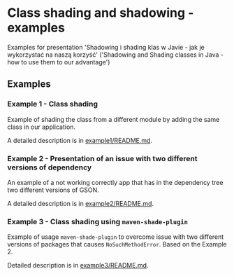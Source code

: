 # Class shading and shadowing - examples

Examples for presentation 'Shadowing i shading klas w Javie - jak je wykorzystać na naszą korzyść'
('Shadowing and Shading classes in Java - how to use them to our advantage')

## Examples

### Example 1 - Class shading

Example of shading the class from a different module by adding the same class in our application.

A detailed description is in [example1/README.md](example1/README.md).

### Example 2 - Presentation of an issue with two different versions of dependency

An example of a not working correctly app that has in the dependency tree two different versions of GSON.

A detailed description is in [example2/README.md](example2/README.md).

### Example 3 - Class shading using `maven-shade-plugin`

Example of usage `maven-shade-plugin` to overcome issue with two different versions of packages that causes
`NoSuchMethodError`. Based on the Example 2.

Detailed description is in [example3/README.md](example3/README.md).